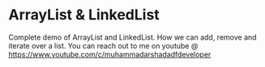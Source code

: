 # ArrayList & LinkedList
Complete demo of ArrayList and LinkedList.
How we can add, remove and iterate over a list.
You can reach out to me on youtube @
https://www.youtube.com/c/muhammadarshadadfdeveloper
